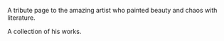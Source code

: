 A tribute page to the amazing artist who painted beauty and chaos with literature.

A collection of his works. 
